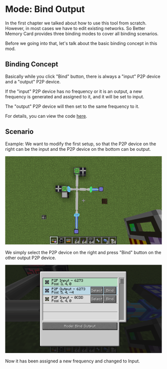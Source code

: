 # Mode: Bind Output

In the first chapter we talked about how to use this tool from scratch. However, in most cases we have to edit existing networks.
So Better Memory Card provides three binding modes to cover all binding scenarios.

Before we going into that, let's talk about the basic binding concept in this mod.

## Binding Concept

Basically while you click "Bind" button, there is always a "input" P2P device and a "output" P2P device.

If the "input" P2P device has no frequency or it is an output, a new frequency is generated and assigned to it, and it will be set to input.

The "output" P2P device will then set to the same frequency to it.

For details, you can view the code [here](https://github.com/LasmGratel/BetterP2P/blob/master/src/main/java/com/projecturanus/betterp2p/util/p2p/P2PUtil.kt#L13).

## Scenario

Example: We want to modify the first setup, so that the P2P device on the right can be the input and the P2P device on the bottom can be output.

![](assets/example-5.png)

We simply select the P2P device on the right and press "Bind" button on the other output P2P device.

![](assets/example-6.png)

Now it has been assigned a new frequency and changed to Input.
